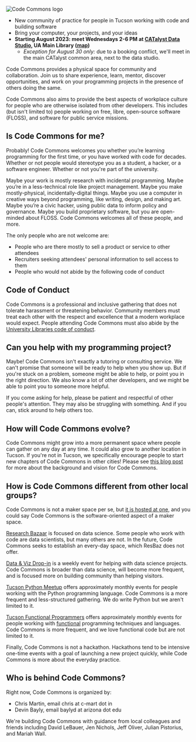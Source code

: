 ![Code Commons logo](img/logo.png)

- New community of practice for people in Tucson working with code and building software
- Bring your computer, your projects, and your ideas
- **Starting August 2023: meet Wednesdays 2-6 PM at [CATalyst Data Studio](https://libguides.library.arizona.edu/catalyst-data), UA Main Library ([map](https://www.openstreetmap.org/?mlat=32.23103&mlon=-110.94897#map=19/32.23103/-110.94897))**
  - _Exception for August 30 only:_ due to a booking conflict, we'll meet in the main CATalyst common area, next to the data studio.

Code Commons provides a physical space for community and collaboration. Join us to share experience, learn, mentor, discover opportunities, and work on your programming projects in the presence of others doing the same.

Code Commons also aims to provide the best aspects of workplace culture for people who are otherwise isolated from other developers. This includes (but isn't limited to) people working on free, libre, open-source software (FLOSS), and software for public service missions.

## Is Code Commons for me?

Probably! Code Commons welcomes you whether you’re learning programming for the first time, or you have worked with code for decades. Whether or not people would stereotype you as a student, a hacker, or a software engineer. Whether or not you're part of the university.

Maybe your work is mostly research with incidental programming. Maybe you’re in a less-technical role like project management. Maybe you make mostly-physical, incidentally-digital things. Maybe you use a computer in creative ways beyond programming, like writing, design, and making art. Maybe you’re a civic hacker, using public data to inform policy and governance. Maybe you build proprietary software, but you are open-minded about FLOSS. Code Commons welcomes all of these people, and more.

The only people who are not welcome are:

- People who are there mostly to sell a product or service to other attendees
- Recruiters seeking attendees' personal information to sell access to them
- People who would not abide by the following code of conduct

## Code of Conduct

Code Commons is a professional and inclusive gathering that does not tolerate harassment or threatening behavior. Community members must treat each other with the respect and excellence that a modern workplace would expect. People attending Code Commons must also abide by the [University Libraries code of conduct](https://new.library.arizona.edu/policies/code-of-conduct).

## Can you help with my programming project?

Maybe! Code Commons isn't exactly a tutoring or consulting service. We can't promise that someone will be ready to help when you show up. But if you're stuck on a problem, someone might be able to help, or point you in the right direction. We also know a lot of other developers, and we might be able to point you to someone more helpful.

If you come asking for help, please be patient and respectful of other people's attention. They may also be struggling with something. And if you can, stick around to help others too.

## How will Code Commons evolve?

Code Commons might grow into a more permanent space where people can gather on any day at any time. It could also grow to another location in Tucson. If you're not in Tucson, we specifically encourage people to start new chapters of Code Commons in other cities! Please see [this blog post](https://cmart.blog/code-commons) for more about the background and vision for Code Commons.

## How is Code Commons different from other local groups?

Code Commons is not a maker space per se, but [it is hosted at one](https://libguides.library.arizona.edu/catalyst), and you could say Code Commons is the software-oriented aspect of a maker space.

[Research Bazaar](https://researchbazaar.arizona.edu) is focused on data science. Some people who work with code are data scientists, but many others are not. In the future, Code Commons seeks to establish an every-day space, which ResBaz does not offer.

[Data & Viz Drop-in](https://libcal.library.arizona.edu/event/9325842) is a weekly event for helping with data science projects. Code Commons is broader than data science, will become more frequent, and is focused more on building community than helping visitors.

[Tucson Python Meetup](https://www.meetup.com/Tucson-Python-Meetup) offers approximately monthly events for people working with the Python programming language. Code Commons is a more frequent and less-structured gathering. We 
do write Python but we aren't limited to it.

[Tucson Functional Programmers](https://www.meetup.com/Tucson-Functional-Programmers) offers approximately monthly events for people working with [functional](https://en.wikipedia.org/wiki/Functional_programming) programming techniques and languages. Code Commons is more frequent, and we love functional code but are not limited to it.

Finally, Code Commons is not a hackathon. Hackathons tend to be intensive one-time events with a goal of launching a new project quickly, while Code Commons is more about the everyday practice.

## Who is behind Code Commons?

Right now, Code Commons is organized by:

- Chris Martin, email chris at c-mart dot in
- Devin Bayly, email baylyd at arizona dot edu

We're building Code Commons with guidance from local colleagues and friends including David LeBauer, Jen Nichols, Jeff Oliver, Julian Pistorius, and Mariah Wall.
